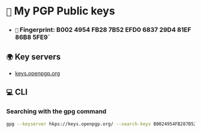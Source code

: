 # `🔑` My PGP Public keys
* ### `👤` **Fingerprint:** B002 4954 FB28 7B52 EFD0 6837 29D4 81EF 86B8 5FE9`

## `🌍` Key servers
* [keys.openpgp.org](https://keys.openpgp.org/search?q=B0024954FB287B52EFD0683729D481EF86B85FE9)

## `💻` CLI
### Searching with the gpg command
```sh
gpg --keyserver hkps://keys.openpgp.org/ --search-keys B0024954FB287B52EFD0683729D481EF86B85FE9
```
